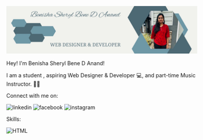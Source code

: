![Profile Banner](https://github.com/anandsheryl/Images-profile/blob/main/Neutral%20Modern%20Web%20Developer%20LinkedIn%20Banner%20(1).jpg?raw=true)

Hey! I'm Benisha Sheryl Bene D Anand!

I am a student , aspiring Web Designer & Developer 💻, and part-time Music Instructor. 🎵🎹 

Connect with me on:

![linkedin](https://img.shields.io/badge/LinkedIn-0A66C2?style=for-the-badge&logo=LinkedIn&logoColor=white)   ![facebook](https://img.shields.io/badge/Facebook-0866FF?style=for-the-badge&logo=Facebook&logoColor=white)   ![instagram](https://img.shields.io/badge/Instagram-E4405F?style=for-the-badge&logo=Instagram&logoColor=white)

Skills:

![HTML](https://img.shields.io/badge/HTML-#E34F26?style=for-the-badge&logo=HTML5&logoColor=white)


<!--
**anandsheryl/anandsheryl** is a ✨ _special_ ✨ repository because its `README.md` (this file) appears on your GitHub profile.

Here are some ideas to get you started:

- 🔭 I’m currently working on ...
- 🌱 I’m currently learning ...
- 👯 I’m looking to collaborate on ...
- 🤔 I’m looking for help with ...
- 💬 Ask me about ...
- 📫 How to reach me: ...
- 😄 Pronouns: ...
- ⚡ Fun fact: ...
-->
